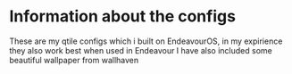 # Information about the configs
These are my qtile configs which i built on EndeavourOS, in my expirience they also work best when used in Endeavour
I have also included some beautiful wallpaper from wallhaven
